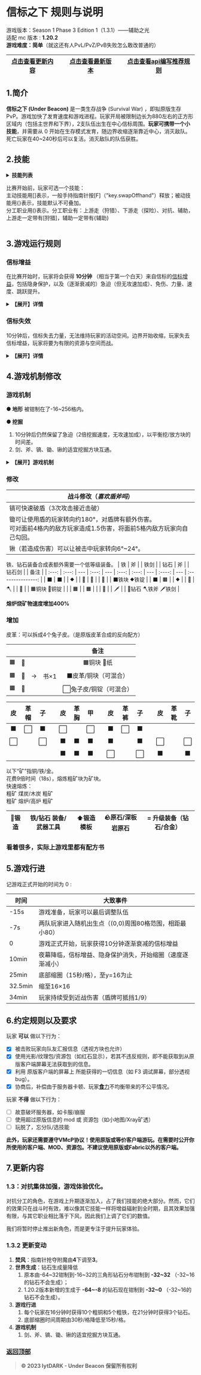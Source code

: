 # 信标之下 规则与说明

游戏版本：Season 1 Phase 3 Edition 1（1.3.1）——辅助之光
<br>
适配 mc 版本 : **1.20.2**
<br>
**游戏难度：简单**（就这还有人PvL/PvZ/PvB失败怎么敢改普通的）

| [点击查看更新内容](#7更新内容) |     | [点击查看最新版本](https://github.com/lytDARK/UnderBeacon) |     | [点击查看api编写推荐规则](api.md) |
| ------------------------------ | --- | ---------------------------------------------------------- | --- | --------------------------------- |


## 1.简介

**信标之下 (Under Beacon)** 是一类生存战争 (Survival War) ，即拟原版生存 PvP。游戏加快了发育速度和游戏进程。玩家开局被限制边长为880左右的正方形区域内（包括主世界和下界），2支队伍出生在中心信标周围。**玩家可携带一个小技能**，并需要从 0 开始在生存模式发育，随边界收缩逐渐靠近中心，消灭敌队。死亡玩家在40~240秒后可以复活。消灭敌队的队伍获胜。

## 2.技能

<details><summary><b>技能列表</b>

比赛开始前，玩家可选一个技能：<br>
主动技能用[]表示，一般手持指南针按[F]（"key.swapOffhand"）释放；被动技能用{}表示，技能默认不可叠加。<br>
分工职业用()表示。分工职业有：上游走（狩猎）、下游走（探险）、对抗、辅助，上游走一定带有[狩猎]，辅助一定带有{辅助}</summary>

|<Center>技能</Center>|<Center>效果</Center>|
| --------------- | ---------------- |
| (下游走)传送    | [传送]冷却:120s，立即传送至一名队友身边，为双方提供1s的100%免伤（在3s内衰减），4回复和3s的60%加速。      |
| (狩猎)焚风      | 移速×1.08。攻击狩猎目标生物至少造成7伤害。指南针附魔抢夺，并能直接击杀多数怪物。<br>[焚风狩猎]冷却:5s，烧杀7格内的狩猎目标，包含绝大多数怪物和资源生物，并吸收7.5格内资源。       |
| (下游走)深潜    | {水心}获得潮涌能量与海豚的恩惠          |
| (对抗)防御      | {岿守}护甲=5+0.8×额外护甲，击退抗性+80%。   |
| (下游走)巽风    | [巽风]开始飞行，手持指南针上升(速度显示在CD处)，手持其它物品静止，按住[左Shift]下降。主动变为[风息]。<br>[风息]结束飞行，主动变为[巽风]。<br>{风神}在空中获得20%免伤。                       |
| (对抗)终击      | [终击]冷却:30s，降低8格内敌方玩家，或14格内最近敌方玩家<⅕已损生命>，若造成1个击败则冷却降至5s，造成多个击败则无冷却。无效果时无法释放。    |
| (对抗)御守      | [御守]冷却:60s，获得15护甲，-16韧性，100%击退抗性，额外护甲×0.5，近战伤害×0.5，攻速×1.5，持续10s。            |
| (对抗)自爆      | {自爆}被击败后自爆，造成0~21（越近越高）伤害。   |
| (对抗)闪现      | [闪现]冷却:40s，若视线前方8格附近有空间（可能无处落脚），闪现至此处，并获得1s无敌，3s的20%免伤，无效果时无法释放。 |
| (辅助)矿工      | {矿工}带有时运I钻石镐。注意：不要把你的镐子丢给队友！<br>{柱石}击退抗性+80%<br>{辅助}获得60%免伤，攻速×1.5，护甲×0.6，近战伤害:2+0.3ad，攻击狩猎目标生物至少造成7伤害。  |
| (狩猎/辅助)花神 | [花神]无CD。若主手持小型花，按[F]消耗一朵，给予8格内队友（增益）/敌方（减益）对应迷之炖菜效果。<br>[撷芳狩猎]冷却:5s，给予7格内狩猎目标5s凋零，每0.5s造成1伤害；破坏14×2×14内花草，并吸取9格内非玩家抛出的物品。<br>{辅助}获得60%免伤，攻速×1.5，护甲×0.6，近战伤害:2+0.3ad，攻击狩猎目标生物至少造成7伤害。|
</details>

## 3.游戏运行规则

### 信标增益
在比赛开始时，玩家将会获得 **10分钟** （相当于第一个白天）来自信标的[信标增益](#信标增益)，包括隐身保护，以及（逐渐衰减的）急迫（但无攻速加成）、免伤、力量、速度、跳跃提升。
<details><summary><b>【展开】详情</b></summary>

#### 背景效果

**● 气息感知** 玩家能感知到**20**格内的敌方玩家，以发光呈现，蹲下可免于发光。5格内有敌方玩家时，隐身保护会被识破。敌方离开后立即获得隐身保护。

#### 玩家事件
**● 玩家死亡** 会保留所有物品，在40秒后复活。若被玩家击败则会产生1个金苹果和3个熟牛排。

</details>

### 信标失效
10分钟后，信标失去力量，无法维持玩家的活动空间。边界开始收缩，玩家失去信标增益，玩家将要为有限的资源与空间而战。
<details><summary><b>【展开】详情</b></summary>

#### 背景效果
**● 气息感知** 随着隐身保护消失，玩家能感知到**48**格内的敌方玩家（参考：64格是可能发现玩家名字的最远距离），以发光呈现，蹲下可免于发光。

提示：在这个游戏里，空间十分重要。你可能需要利用装备优势和心理驱赶地方位置。

#### 游戏事件

**● 16分钟** 边界缩小速度减缓，玩家获得10个粗铜和5个粗铁。<br>
**● 21分钟** 边界缩小速度减缓，玩家获得3个钻石。<br>
**● 25分钟** 底部缩圈（15秒/格），至y=16为止。<br>
**● 34分钟** 施加决战伤害，4/2.5s，盾牌可抵挡10%。


#### 玩家事件
**● 玩家死亡** 穿着的每件装备有¼概率掉落，同时会掉落部分资源（见下表），若被玩家击败则会产生1个金苹果和3个熟牛排。在40~240秒后复活。

|                |        |       |       |       |       |       |
| :------------: | :----: | :---: | :---: | :---: | :---: | :---: |
|  **资源类型**  | 钻石块 | 钻石  | 铁块  | 铁锭  | 铜块  | 铜锭  |
| **最大掉落量** |   1    |  10   |   2   |  20   |   4   |  40   |
</details>

## 4.游戏机制修改

### 游戏机制
**● 地形** 被钳制在了-16~256格内。

**● 挖掘**
1. 10分钟后仍然保留了急迫（2倍挖掘速度，无攻速加成），以平衡挖/放方块的时间差。
2. 剑、斧、镐、锄、锹的适宜挖掘方块互通。

<details><summary><b>【展开】游戏机制</b></summary>

**● 伤害** 边界伤害可以受盔甲保护。
</details>

### 修改

| 战斗修改（*喜欢盾斧吗*）                                                                                                |
| ----------------------------------------------------------------------------------------------------------------------- |
| 镐可快速破盾（3次攻击接近击破）                                                                                         |
| 锄可让使用盾的玩家转向约180°，对盾牌有额外伤害。<br>可对面前4格内的敌方玩家造成1.5伤害，将面前5格内敌方玩家向自己勾回。 |
| 锹（若造成伤害）可以让被击中玩家转向6°~24°。                                                                            |

铁、钻石装备合成表额外需要一个低等级装备。
|  铁   |  斧   |     | 铁剑  |     | 钻石  |  斧   |     | 钻石剑 |     |       备注        |
| :---: | :---: | --- | :---: | --- | :---: | :---: | --- | :----: | --- | :---------------: |
|   ⬛   |   ⬛   |     |   ⯁   |     |   💎   |   💎   |     |   💎    |     |    ⬛铁块 ⯁铁锭    |
|   ⬛   |   🟧   |     |   ⯁   |     |   💎   |   🪓   |     |   💎    |     |    🟧铜块 🔶铜锭    |
|       |   🟧   |     |   🟧   |     |       |   🔶   |     |   🗡    |     | 💎钻石 🪓铁斧 🗡铁剑 |

**熔炉烧矿物速度增加400%**

### 增加

皮革：可以拆成4个兔子皮。（是原版皮革合成的反向配方）

|       |       |       |       |          备注          |
| :---: | :---: | :---: | :---: | :--------------------: |
|   🟧   |   📰   |       |       |       🟧铜块 📰纸        |
|   🟧   |   📰   |   →   | 书×1  |  ⬛皮革/铜块（可混合）  |
|   🟧   |   📰   |       |       | ⬜兔子皮/铜锭（可混合） |

|  皮   | 革帽  |  子   |     |  皮   | 革胸  |  甲   |     |  皮   | 革裤  |  子   |     |  皮   | 革靴  |  子   |
| :---: | :---: | :---: | --- | :---: | :---: | :---: | --- | :---: | :---: | :---: | --- | :---: | :---: | :---: |
|   ⬛   |   ⬜   |   ⬛   |     |   ⬜   |       |   ⬜   |     |   ⬛   |   ⬜   |   ⬛   |
|   ⬜   |       |   ⬜   |     |   ⬛   |   ⬛   |   ⬛   |     |   ⬛   |       |   ⬛   |     |   ⬜   |       |   ⬜   |
|       |       |       |     |   ⬛   |   ⬛   |   ⬛   |     |   ⬜   |       |   ⬜   |     |   ⬛   |       |   ⬛   |

以下“矿”指铜/铁/金。<br>
花费9倍时间（18s），熔炼粗矿块为矿块。<br>
快速熔炼：<br>
粗矿 煤炭/木炭 粗矿<br>
粗矿 熔炉/高炉  粗矿<br>

| 🔨锻造 | 铁/钻石 装备/武器工具 | ⬆️锻造模板 | 🪨原石/深板岩原石 | **=** 升级装备（钻石/合金） |
| ---- | --------------------- | --------- | --------------- | --------------------------- |


### **看着很多，实际上游戏里都有配方书**

## 5.游戏行进

记游戏正式开始的时间为 0 :

| 时间    | 大致事件                                                |
| ------- | ------------------------------------------------------- |
| -15s    | 游戏准备，玩家可以最后调整队伍                          |
| -7s     | 两队玩家进入随机出生点（(0,0)周围80格范围，相距最小80） |
| 0       | 游戏正式开始，玩家获得10分钟逐渐衰减的信标增益              |
| 10min   | 夜幕降临，信标增益、隐身保护消失，开始缩圈（速度逐渐减小）|
| 25min   | 底部缩圈（15秒/格），至y=16为止                       |
| 32.5min | 缩至16×16                                             |
| 34min   | 玩家持续受到近战伤害（盾牌可抵挡1/9）                   |


## 6.约定规则以及要求
玩家 **可以** 做以下行为：

* [X] 被击败玩家向队友汇报信息（透视方块也允许）
* [X] 使用光影/纹理包/资源包（如红石显示），若其不违反规则，即不能获取到从原版客户端屏幕无法获取到的信息。
* [X] 利用 原版客户端的屏幕上 所能获得的一切信息（如 F3 调试屏幕，部分透视bug）。
* [X] 协商后，补偿由于服务器卡顿、玩家[**食**力](https://baike.baidu.com/item/下饭/24255111)不均衡带来的不公平情况。

玩家 **不得** 做以下行为：

* [ ] 故意破坏服务器，如卡服/崩服
* [ ] 使用超过原版信息的 mod 或 资源包（如小地图/Xray矿透）
* [ ] 玩脱了，忘分队/选技能

**此外，玩家还需要遵守VMcP协议！使用原版或等价客户端游玩。在需要时公开你所使用的客户端、MOD、资源包。不建议使用原版或Fabric以外的客户端。**

## 7.更新内容

### 1.3：对抗集体加强，游戏体验优化。
对抗分工的角色，在游戏上升期逐渐加入，占了我们技能的绝大部分。然而，它们的效果只在战斗时有效，难以像其它技能一样将增益辐射到全时期，且其效果加强有限，与其它职业相比落于下风，因此我们上调了它们的数值。

我们将暂时停止推出新角色，而是更专注于提升玩家体验。

### 1.3.2 更新变动
1. **焚风**：指南针抢夺附魔由**4**下调至**3**。
2. **世界生成**：钻石生成量降低
   1. 原本由-64~32钳制到-16~32的三角形钻石分布钳制到 **-32~32** （-32~16的钻石不会生成）；
   2. 1.20.2版本新增的生成于 **-64~-8** 的钻石现在钳制到 **-32~0** （-32~16的钻石不会生成）。
3. **游戏行进**
   1. 每个玩家在16分钟时获得10个粗铜和5个粗铁，在21分钟时获得3个钻石。
   2. 底部缩圈时间周期由30秒/格降低至15秒/格。
4. **游戏机制**
   1. 剑、斧、镐、锄、锹的适宜挖掘方块互通。


### [返回顶部](#信标之下-规则与说明)

> **© 2023 lytDARK - Under Beacon 保留所有权利**